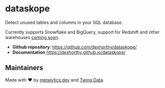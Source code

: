# dataskope

<!--
[![Release](https://img.shields.io/github/v/release/unused-data/dataskope)](https://img.shields.io/github/v/release/unused-data/dataskope)
[![Build status](https://img.shields.io/github/actions/workflow/status/unused-data/dataskope/main.yml?branch=main)](https://github.com/unused-data/dataskope/actions/workflows/main.yml?query=branch%3Amain)
[![codecov](https://codecov.io/gh/unused-data/dataskope/branch/main/graph/badge.svg)](https://codecov.io/gh/unused-data/dataskope)
[![Commit activity](https://img.shields.io/github/commit-activity/m/unused-data/dataskope)](https://img.shields.io/github/commit-activity/m/unused-data/dataskope)
[![License](https://img.shields.io/github/license/unused-data/dataskope)](https://img.shields.io/github/license/unused-data/dataskope)
-->

Detect unused tables and columns in your SQL database.


Currently supports Snowflake and BigQuery, support for Redshift and other warehouses [coming soon](/unused-data/dataskope/issues).

- **Github repository**: <https://github.com/dexhorthy/dataskope/>
- **Documentation** <https://dexhorthy.github.io/dataskope/>

Maintainers
-----------------

Made with :heart: by [metalytics.dev](https://metalytics.dev) and [Twing Data](https://twingdata.com).

